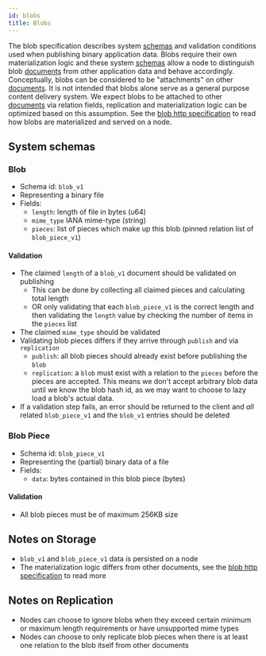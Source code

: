 ```yaml
---
id: blobs
title: Blobs
---
```


The blob specification describes system [schemas][schemas] and validation conditions used when publishing binary application data. Blobs require their own materialization logic and these system [schemas][schemas] allow a node to distinguish blob [documents][documents] from other application data and behave accordingly. Conceptually, blobs can be considered to be "attachments" on other [documents][documents]. It is not intended that blobs alone serve as a general purpose content delivery system. We expect blobs to be attached to other [documents][documents] via relation fields, replication and materialization logic can be optimized based on this assumption. See the [blob http specification][blob-http] to read how blobs are materialized and served on a node.

## System schemas

### Blob

- Schema id: `blob_v1`
- Representing a binary file
- Fields:
    - `length`: length of file in bytes (u64)
    - `mime_type` IANA mime-type (string)
    - `pieces`: list of pieces which make up this blob (pinned relation list of `blob_piece_v1`)

#### Validation

- The claimed `length` of a `blob_v1` document should be validated on publishing
    - This can be done by collecting all claimed pieces and calculating total length
    - OR only validating that each `blob_piece_v1` is the correct length and then validating the `length` value by checking the number of items in the `pieces` list
- The claimed `mime_type` should be validated
- Validating blob pieces differs if they arrive through `publish` and via `replication`
    - `publish`: all blob pieces should already exist before publishing the `blob`
    - `replication`: a `blob` must exist with a relation to the `pieces` before the pieces are accepted. This means we don't accept arbitrary blob data until we know the blob hash id, as we may want to choose to lazy load a blob's actual data.
- If a validation step fails, an error should be returned to the client and _all_ related `blob_piece_v1` and the `blob_v1` entries should be deleted

### Blob Piece

- Schema id: `blob_piece_v1`
- Representing the (partial) binary data of a file
- Fields:
    - `data`: bytes contained in this blob piece (bytes)

#### Validation

- All blob pieces must be of maximum 256KB size

## Notes on Storage

- `blob_v1` and `blob_piece_v1` data is persisted on a node
- The materialization logic differs from other documents, see the [blob http specification][blob-http] to read more

## Notes on Replication

- Nodes can choose to ignore blobs when they exceed certain minimum or maximum length requirements or have unsupported mime types
- Nodes can choose to only replicate blob pieces when there is at least one relation to the blob itself from other documents

[schemas]: /specification/data-types/schemas
[documents]: /specification/data-types/documents
[blob-http]: /specification/APIs/blob-http
